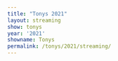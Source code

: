 ```yaml
---
title: "Tonys 2021"
layout: streaming
show: tonys
year: '2021'
showname: Tonys
permalink: /tonys/2021/streaming/
---
```

